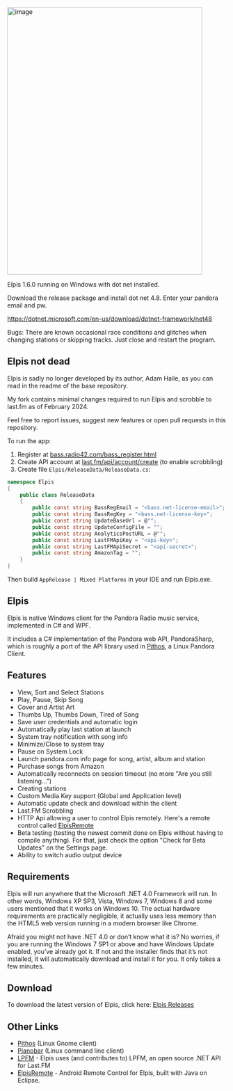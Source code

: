 <img width="448" height="615" alt="image" src="https://github.com/user-attachments/assets/8376da92-3bd7-4c67-940f-b39f8a731fb2" />

Elpis 1.6.0 running on Windows with dot net installed.

Download the release package and install dot net 4.8. Enter your pandora email and pw.

https://dotnet.microsoft.com/en-us/download/dotnet-framework/net48

Bugs: There are known occasional race conditions and glitches when changing stations or skipping tracks. Just close and restart the program.

## Elpis not dead
Elpis is sadly no longer developed by its author, Adam Haile, as you can read in the readme of the base repository.

My fork contains minimal changes required to run Elpis and scrobble to last.fm as of February 2024.

Feel free to report issues, suggest new features or open pull requests in this repository.

To run the app:  
1. Register at [bass.radio42.com/bass_register.html](http://bass.radio42.com/bass_register.html)
1. Create API account at [last.fm/api/account/create](https://www.last.fm/api/account/create) (to enable scrobbling)
1. Create file `Elpis/ReleaseData/ReleaseData.cs`:
```csharp
namespace Elpis
{
    public class ReleaseData
    {
        public const string BassRegEmail = "<bass.net-license-email>";
        public const string BassRegKey = "<bass.net-license-key>";
        public const string UpdateBaseUrl = @"";
        public const string UpdateConfigFile = "";
        public const string AnalyticsPostURL = @"";
        public const string LastFMApiKey = "<api-key>";
        public const string LastFMApiSecret = "<api-secret>";
        public const string AmazonTag = "";
    }
}
```
Then build `AppRelease | Mixed Platforms` in your IDE and run Elpis.exe.

## Elpis

Elpis is native Windows client for the Pandora Radio music service, implemented in C# and WPF.  

It includes a C# implementation of the Pandora web API, PandoraSharp, which is roughly a port of the API library used in [Pithos](http://kevinmehall.net/p/pithos/), a Linux Pandora Client.

## Features
 * View, Sort and Select Stations
 * Play, Pause, Skip Song
 * Cover and Artist Art
 * Thumbs Up, Thumbs Down, Tired of Song
 * Save user credentials and automatic login
 * Automatically play last station at launch
 * System tray notification with song info
 * Minimize/Close to system tray
 * Pause on System Lock
 * Launch pandora.com info page for song, artist, album and station
 * Purchase songs from Amazon
 * Automatically reconnects on session timeout (no more "Are you still listening...")
 * Creating stations
 * Custom Media Key support (Global and Application level)
 * Automatic update check and download within the client
 * Last.FM Scrobbling
 * HTTP Api allowing a user to control Elpis remotely. Here's a remote control called [ElpisRemote](https://github.com/seliver/ElpisRemote)
 * Beta testing (testing the newest commit done on Elpis without having to compile anything). For that, just check the option "Check for Beta Updates" on the Settings page.
 * Ability to switch audio output device

## Requirements

Elpis will run anywhere that the Microsoft .NET 4.0 Framework will run. In other words, Windows XP SP3, Vista, Windows 7, Windows 8 and some users mentioned that it works on Windows 10. The actual hardware requirements are practically negligible, it actually uses less memory than the HTML5 web version running in a modern browser like Chrome.

Afraid you might not have .NET 4.0 or don’t know what it is? No worries, if you are running the Windows 7 SP1 or above and have Windows Update enabled, you’ve already got it. If not and the installer finds that it’s not installed, it will automatically download and install it for you. It only takes a few minutes.

## Download

To download the latest version of Elpis, click here: [Elpis Releases](https://github.com/adammhaile/Elpis/releases)

## Other Links
 * [Pithos](http://kevinmehall.net/p/pithos/) (Linux Gnome client)
 * [Pianobar](http://6xq.net/projects/pianobar/) (Linux command line client)
 * [LPFM](http://lpfm.codeplex.com/) - Elpis uses (and contributes to) LPFM, an open source .NET API for Last.FM
 * [ElpisRemote](https://github.com/seliver/ElpisRemote) - Android Remote Control for Elpis, built with Java on Eclipse.


